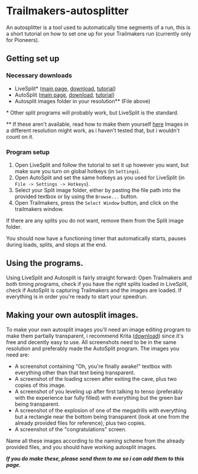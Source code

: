 # Trailmakers-autosplitter
An autosplitter is a tool used to automatically time segments of a run, this is a short tutorial on how to set one up for your Trailmakers run (currently only for Pioneers).

## Getting set up
### Necessary downloads
- LiveSplit\* ([main page](https://livesplit.org/), [download](https://livesplit.org/downloads/), [tutorial](https://youtu.be/L2cfeN9xHjM?si=TMh-gfRLAgn6uewD))
- AutoSplit ([main page](https://github.com/Toufool/AutoSplit?tab=readme-ov-file), [download](https://github.com/Toufool/AutoSplit/releases/latest), [tutorial](https://github.com/Toufool/AutoSplit/blob/main/docs/tutorial.md))
- Autosplit images folder in your resolution\*\* (File above)

\* Other split programs will probably work, but LiveSplit is the standard.

\*\* If these aren't available, read how to make them yourself [here](https://github.com/neut1729/Trailmakers-autosplitter/blob/main/README.md#making-your-own-autosplit-images) Images in a different resolution might work, as i haven't tested that, but i wouldn't count on it.

### Program setup
1. Open LiveSplit and follow the tutorial to set it up however you want, but make sure you turn on global hotkeys (in `Settings`).
2. Open AutoSplit and set the same hotkeys as you used for LiveSplit (in `File -> Settings -> Hotkeys`).
3. Select your Split image folder, either by pasting the file path into the provided textbox or by using the `Browse...` button.
4. Open Trailmakers, press the `Select Window` button, and click on the trailmakers window.

If there are any splits you do not want, remove them from the Split image folder.

You should now have a functioning timer that automatically starts, pauses during loads, splits, and stops at the end.

## Using the programs.
Using LiveSplit and Autosplit is fairly straight forward: Open Trailmakers and both timing programs, check if you have the right splits loaded in LiveSplit, check if AutoSplit is capturing Trailmakers and the images are loaded. If everything is in order you're ready to start your speedrun.

## Making your own autosplit images.
To make your own autosplit images you'll need an image editing program to make them partially transparent, i recommend Krita ([download](https://krita.org/en/download/)) since it's free and decently easy to use.
All screenshots need to be in the same resolution and preferably made the AutoSplit program. The images you need are:
- A screenshot containing "Oh, you're finally awake!" textbox with everything other than that text being transparent.
- A screenshot of the loading screen after exiting the cave, plus two copies of this image.
- A screenshot of you leveling up after first talking to tenso (preferably with the experience bar fully filled) with everything but the green bar being transparent.
- A screenshot of the explosion of one of the megadrills with everything but a rectangle near the bottom being transparent (look at one from the already provided files for reference), plus two copies.
- A screenshot of the "congratulations" screen.

Name all these images according to the naming scheme from the already provided files, and you should have working autosplit images.

***If you do make these, please send them to me so i can add them to this page.***
